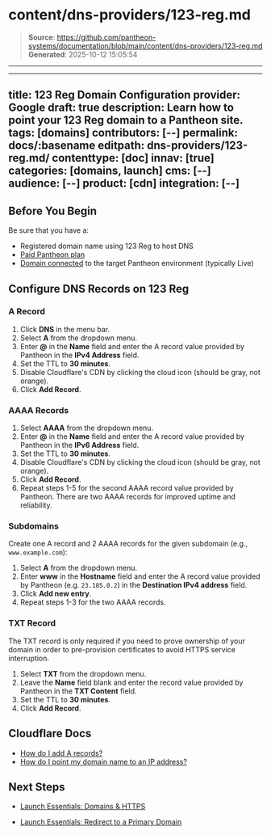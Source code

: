 # content/dns-providers/123-reg.md

> **Source**: https://github.com/pantheon-systems/documentation/blob/main/content/dns-providers/123-reg.md
> **Generated**: 2025-10-12 15:05:54

---

---
title: 123 Reg Domain Configuration
provider: Google
draft: true
description: Learn how to point your 123 Reg domain to a Pantheon site.
tags: [domains]
contributors: [--]
permalink: docs/:basename
editpath: dns-providers/123-reg.md/
contenttype: [doc]
innav: [true]
categories: [domains, launch]
cms: [--]
audience: [--]
product: [cdn]
integration: [--]
---
## Before You Begin
Be sure that you have a:


- Registered domain name using 123 Reg to host DNS
- [Paid Pantheon plan](/guides/launch/plans)
- [Domain connected](/guides/launch/domains) to the target Pantheon environment (typically Live)

## Configure DNS Records on 123 Reg

### A Record
1. Click **DNS** in the menu bar.
2. Select **A** from the dropdown menu.
4. Enter **@** in the **Name** field and enter the A record value provided by Pantheon in the **IPv4 Address** field.
5. Set the TTL to **30 minutes**.
6. Disable Cloudflare's CDN by clicking the cloud icon (should be gray, not orange).
6. Click **Add Record**.

### AAAA Records
1. Select **AAAA** from the dropdown menu.
2. Enter **@** in the **Name** field and enter the A record value provided by Pantheon in the **IPv6 Address** field.
3. Set the TTL to **30 minutes**.
4. Disable Cloudflare's CDN by clicking the cloud icon (should be gray, not orange).
5. Click **Add Record**.
6. Repeat steps 1-5 for the second AAAA record value provided by Pantheon. There are two AAAA records for improved uptime and reliability.

### Subdomains
Create one A record and 2 AAAA records for the given subdomain (e.g., `www.example.com`):

1. Select **A** from the dropdown menu.
2. Enter **www** in the **Hostname** field and enter the A record value provided by Pantheon (e.g. `23.185.0.2`) in the **Destination IPv4 address** field.
3. Click **Add new entry**.
4. Repeat steps 1-3 for the two AAAA records.

### TXT Record
The TXT record is only required if you need to prove ownership of your domain in order to pre-provision certificates to avoid HTTPS service interruption.

1. Select **TXT** from the dropdown menu.
2. Leave the **Name** field blank and enter the record value provided by Pantheon in the **TXT Content** field.
3. Set the TTL to **30 minutes**.
4. Click **Add Record**.

## Cloudflare Docs

* [How do I add A records?](https://support.cloudflare.com/hc/en-us/articles/200169096-How-do-I-add-A-records-)
* [How do I point my domain name to an IP address?](https://www.123-reg.co.uk/support/domains/how-do-i-point-my-domain-name-to-an-ip-address/)

## Next Steps

* [Launch Essentials: Domains & HTTPS](/guides/launch/domains)

* [Launch Essentials: Redirect to a Primary Domain](/guides/launch/redirects)
